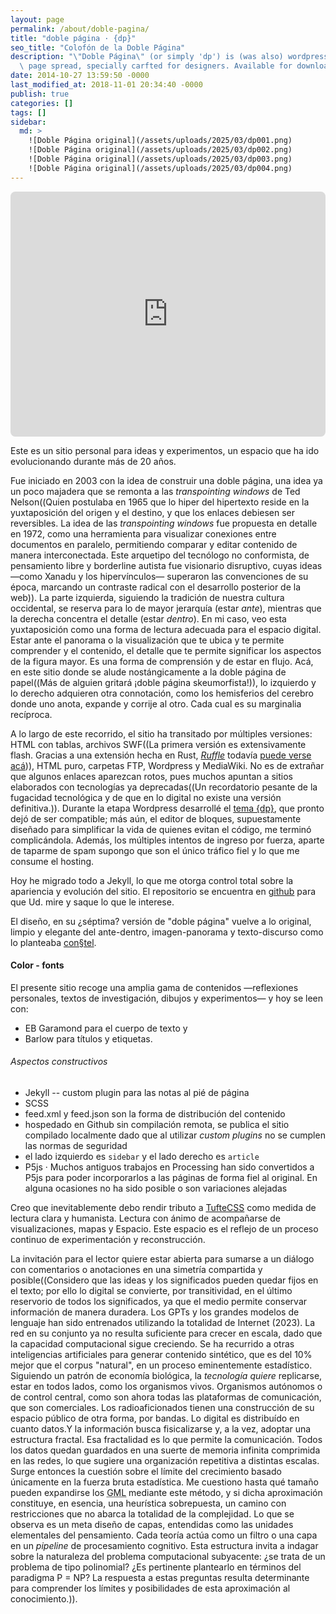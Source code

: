 ```yaml
---
layout: page
permalink: /about/doble-pagina/
title: "doble página · {dp}"
seo_title: "Colofón de la Doble Página"
description: "\"Doble Página\" (or simply 'dp') is (was also) wordpress theme based on a double\
  \ page spread, specially carfted for designers. Available for download on Github. Or at least it used to be useful but still is is a different way."
date: 2014-10-27 13:59:50 -0000
last_modified_at: 2018-11-01 20:34:40 -0000
publish: true
categories: []
tags: []
sidebar: 
  md: >
    ![Doble Página original](/assets/uploads/2025/03/dp001.png)
    ![Doble Página original](/assets/uploads/2025/03/dp002.png)
    ![Doble Página original](/assets/uploads/2025/03/dp003.png)
    ![Doble Página original](/assets/uploads/2025/03/dp004.png)
---
```


<iframe src="https://herbertspencer.net/expo-casiopea/010-giros/" style="width: 100%; border: none; height: 28em; border-radius: 1ex; mix-blend-mode: multiply"></iframe>

Este es un sitio personal para ideas y experimentos, un espacio que ha ido evolucionando durante más de 20 años. 

Fue iniciado en 2003 con la idea de construir una doble página, una idea ya un poco majadera que se remonta a las *transpointing windows* de Ted Nelson((Quien postulaba en 1965 que lo hiper del hipertexto reside en la yuxtaposición del origen y el destino, y que los enlaces debiesen ser reversibles. La idea de las *transpointing windows* fue propuesta en detalle en 1972, como una herramienta para visualizar conexiones entre documentos en paralelo, permitiendo comparar y editar contenido de manera interconectada. Este arquetipo del tecnólogo no conformista, de pensamiento libre y borderline autista fue visionario disruptivo, cuyas ideas —como Xanadu y los hipervínculos— superaron las convenciones de su época, marcando un contraste radical con el desarrollo posterior de la web)). La parte izquierda, siguiendo la tradición de nuestra cultura occidental, se reserva para lo de mayor jerarquía (estar *ante*), mientras que la derecha concentra el detalle (estar *dentro*). En mi caso, veo esta yuxtaposición como una forma de lectura adecuada para el espacio digital. Estar ante el panorama o la visualización que te ubica y te permite comprender y el contenido, el detalle que te permite significar los aspectos de la figura mayor. Es una forma de comprensión y de estar en flujo. Acá, en este sitio donde se alude nostángicamente a la doble página de papel((Más de alguien gritará ¡doble página skeumorfista!)), lo izquierdo y lo derecho adquieren otra connotación, como los hemisferios del cerebro donde uno anota, expande y corrije al otro. Cada cual es su marginalia recíproca. 

A lo largo de este recorrido, el sitio ha transitado por múltiples versiones: HTML con tablas, archivos SWF((La primera versión es extensivamente flash. Gracias a una extensión hecha en Rust, *[Ruffle](https://ruffle.rs/)* todavía [puede verse](https://herbertspencer.net/dp-old/) [acá](https://github.com/hspencer/dp-old))), HTML puro, carpetas FTP, Wordpress y MediaWiki. No es de extrañar que algunos enlaces aparezcan rotos, pues muchos apuntan a sitios elaborados con tecnologías ya deprecadas((Un recordatorio pesante de la fugacidad tecnológica y de que en lo digital no existe una versión definitiva.)). Durante la etapa Wordpress desarrollé el [tema {dp}](https://github.com/hspencer/dp-old), que pronto dejó de ser compatible; más aún, el editor de bloques, supuestamente diseñado para simplificar la vida de quienes evitan el código, me terminó complicándola. Además, los múltiples intentos de ingreso por fuerza, aparte de taparme de spam supongo que son el único tráfico fiel y lo que me consume el hosting.

Hoy he migrado todo a Jekyll, lo que me otorga control total sobre la apariencia y evolución del sitio. El repositorio se encuentra en [github](https://github.com/hspencer/dp) para que Ud. mire y saque lo que le interese. 

El diseño, en su ¿séptima? versión de "doble página" vuelve a lo original, limpio y elegante del ante-dentro, imagen-panorama y texto-discurso como lo planteaba [con§tel](/2006/10/constel-sharing-marginalia/). 

#### Color - fonts

El presente sitio recoge una amplia gama de contenidos —reflexiones personales, textos de investigación, dibujos y experimentos— y hoy se leen con: 

  - EB Garamond para el cuerpo de texto y 
  - Barlow para títulos y etiquetas. 

###### Aspectos constructivos
  - Jekyll
  -- custom plugin para las notas al pié de página
  - SCSS
  - feed.xml y feed.json son la forma de distribución del contenido
  - hospedado en Github sin compilación remota, se publica el sitio compilado localmente dado que al utilizar *custom plugins* no se cumplen las normas de seguridad
  - el lado izquierdo es ```sidebar``` y el lado derecho es ```article```
  - P5js · Muchos antiguos trabajos en Processing han sido convertidos a P5js para poder incorporarlos a las páginas de forma fiel al original. En alguna ocasiones no ha sido posible o son variaciones alejadas

Creo que inevitablemente debo rendir tributo a [TufteCSS](https://edwardtufte.github.io/tufte-css/) como medida de lectura clara y humanista. Lectura con ánimo de acompañarse de visualizaciones, mapas y Espacio. Este espacio es el reflejo de un proceso continuo de experimentación y reconstrucción. 

La invitación para el lector quiere estar abierta para sumarse a un diálogo con comentarios o anotaciones en una simetría compartida y posible((Considero que las ideas y los significados pueden quedar fijos en el texto; por ello lo digital se convierte, por transitividad, en el último reservorio de todos los significados, ya que el medio permite conservar información de manera duradera. Los GPTs y los grandes modelos de lenguaje han sido entrenados utilizando la totalidad de Internet (2023). La red en su conjunto ya no resulta suficiente para crecer en escala, dado que la capacidad computacional sigue creciendo. Se ha recurrido a otras inteligencias artificiales para generar contenido sintético, que es del 10% mejor que el corpus "natural", en un proceso eminentemente estadístico. Siguiendo un patrón de economía biológica, la *tecnología quiere* replicarse, estar en todos lados, como los organismos vivos. Organismos autónomos o de control central, como son ahora todas las plataformas de comunicación, que son comerciales. Los radioaficionados tienen una construcción de su espacio público de otra forma, por bandas. Lo digital es distribuído en cuanto datos.Y la información busca fisicalizarse y, a la vez, adoptar una estructura fractal. Esa fractalidad es lo que permite la comunicación. Todos los datos quedan guardados en una suerte de memoria infinita comprimida en las redes, lo que sugiere una organización repetitiva a distintas escalas. Surge entonces la cuestión sobre el límite del crecimiento basado únicamente en la fuerza bruta estadística. Me cuestiono hasta qué tamaño pueden expandirse los <acronym title="Grandes Modelos de Lenguaje o LLM en inglés">GML</acronym> mediante este método, y si dicha aproximación constituye, en esencia, una heurística sobrepuesta, un camino con restricciones que no abarca la totalidad de la complejidad. Lo que se observa es un meta diseño de capas, entendidas como las unidades elementales del pensamiento. Cada teoría actúa como un filtro o una capa en un *pipeline* de procesamiento cognitivo. Esta estructura invita a indagar sobre la naturaleza del problema computacional subyacente: ¿se trata de un problema de tipo polinomial? ¿Es pertinente plantearlo en términos del paradigma P = NP? La respuesta a estas preguntas resulta determinante para comprender los límites y posibilidades de esta aproximación al conocimiento.)).